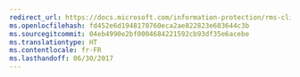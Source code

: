 ```yaml
---
redirect_url: https://docs.microsoft.com/information-protection/rms-client/client-admin-guide
ms.openlocfilehash: fd452e6d1948170760eca2ae822823e683644c3b
ms.sourcegitcommit: 04eb4990e2bf0004684221592cb93df35e6acebe
ms.translationtype: HT
ms.contentlocale: fr-FR
ms.lasthandoff: 06/30/2017
---
```

